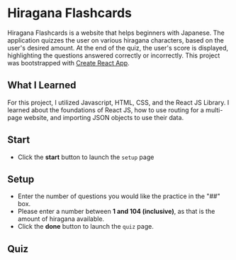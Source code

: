 # Hiragana Flashcards

Hiragana Flashcards is a website that helps beginners with Japanese. The application quizzes the user on various hiragana characters, based on the user's desired amount. At the end of the quiz, the user's score is displayed, highlighting the questions answered correctly or incorrectly. This project was bootstrapped with [Create React App](https://github.com/facebook/create-react-app).

## What I Learned

For this project, I utilized Javascript, HTML, CSS, and the React JS Library. I learned about the foundations of React JS, how to use routing for a multi-page website, and importing JSON objects to use their data.



## Start

- Click the **start** button to launch the `setup` page

## Setup

- Enter the number of questions you would like the practice in the "##" box.
- Please enter a number between **1 and 104 (inclusive)**, as that is the amount of hiragana available.
- Click the **done** button to launch the `quiz` page.

## Quiz
